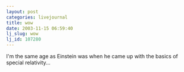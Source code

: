 ```yaml
---
layout: post
categories: livejournal
title: wow
date: 2003-11-15 06:59:40
lj_slug: wow
lj_id: 107280
---
```

I'm the same age as Einstein was when he came up with the basics of special relativity...
